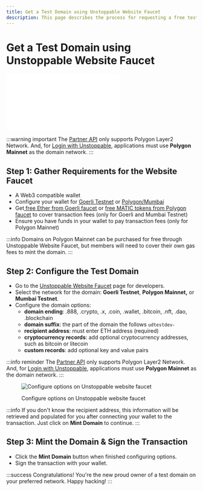 ```yaml
---
title: Get a Test Domain using Unstoppable Website Faucet
description: This page describes the process for requesting a free test domain as a developer using the Unstoppable Website faucet.
---
```


# Get a Test Domain using Unstoppable Website Faucet

<embed src="/snippets/_test-domain-explain.md" />

:::warning important
The [Partner API](/partner/integration-paths.md) only supports Polygon Layer2 Network. And, for [Login with Unstoppable](/login-with-unstoppable/get-started-login.md), applications must use **Polygon Mainnet** as the domain network.
:::

## Step 1: Gather Requirements for the Website Faucet

* A Web3 compatible wallet
* Configure your wallet for [Goerli Testnet](etherscan.md#step-1-check-wallet-compatibility-for-etherscan ) or [Polygon/Mumbai](polygonscan.md#step-1-configure-your-metamask-wallet-for-polygon)
* Get[ free Ether from Goerli faucet](etherscan.md#step-2-get-free-ether-from-goerli-faucet) or [free MATIC tokens from Polygon faucet](polygonscan.md#step-2-get-free-matic-tokens-from-polygon-faucet) to cover transaction fees (only for Goerli and Mumbai Testnet)
* Ensure you have funds in your wallet to pay transaction fees (only for Polygon Mainnet)

:::info
Domains on Polygon Mainnet can be purchased for free through Unstoppable Website Faucet, but members will need to cover their own gas fees to mint the domain.
:::

## Step 2: Configure the Test Domain

* Go to the [Unstoppable Website Faucet](https://unstoppabledomains.com/developers/testdomain) page for developers.
* Select the network for the domain: **Goerli Testnet**, **Polygon Mainnet,** or **Mumbai Testnet**.
* Configure the domain options:
  * **domain ending**: .888, .crypto, .x, .coin, .wallet, .bitcoin, .nft, .dao, .blockchain
  * **domain suffix**: the part of the domain the follows `udtestdev-`
  * **recipient address**: must enter ETH address (required)
  * **cryptocurrency records**: add optional cryptocurrency addresses, such as bitcoin or litecoin
  * **custom records**: add optional key and value pairs

:::info reminder
The [Partner API](/partner/integration-paths.md) only supports Polygon Layer2 Network. And, for [Login with Unstoppable](/login-with-unstoppable/get-started-login.md), applications must use **Polygon Mainnet** as the domain network.
:::

<figure>

![Configure options on Unstoppable website faucet](/images/website-faucet-options.png)

<figcaption>Configure options on Unstoppable website faucet</figcaption>
</figure>

:::info
If you don't know the recipient address, this information will be retrieved and populated for you after connecting your wallet to the transaction. Just click on **Mint Domain** to continue.
:::

## Step 3: Mint the Domain & Sign the Transaction

* Click the **Mint Domain** button when finished configuring options.
* Sign the transaction with your wallet.

:::success Congratulations!
You're the new proud owner of a test domain on your preferred network. Happy hacking!
:::
